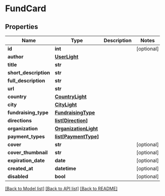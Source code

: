 # FundCard

## Properties
Name | Type | Description | Notes
------------ | ------------- | ------------- | -------------
**id** | **int** |  | [optional] 
**author** | [**UserLight**](UserLight.md) |  | 
**title** | **str** |  | 
**short_description** | **str** |  | 
**full_description** | **str** |  | 
**url** | **str** |  | 
**country** | [**CountryLight**](CountryLight.md) |  | 
**city** | [**CityLight**](CityLight.md) |  | 
**fundraising_type** | [**FundraisingType**](FundraisingType.md) |  | 
**directions** | [**list[Direction]**](Direction.md) |  | 
**organization** | [**OrganizationLight**](OrganizationLight.md) |  | 
**payment_types** | [**list[PaymentType]**](PaymentType.md) |  | 
**cover** | **str** |  | [optional] 
**cover_thumbnail** | **str** |  | [optional] 
**expiration_date** | **date** |  | [optional] 
**created_at** | **datetime** |  | [optional] 
**disabled** | **bool** |  | [optional] 

[[Back to Model list]](../README.md#documentation-for-models) [[Back to API list]](../README.md#documentation-for-api-endpoints) [[Back to README]](../README.md)


